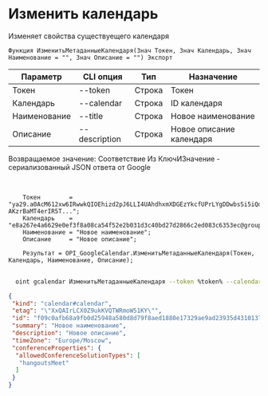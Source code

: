 ﻿---
sidebar_position: 3
---

# Изменить календарь
 Изменяет свойства существуещего календаря



`Функция ИзменитьМетаданныеКалендаря(Знач Токен, Знач Календарь, Знач Наименование = "", Знач Описание = "") Экспорт`

  | Параметр | CLI опция | Тип | Назначение |
  |-|-|-|-|
  | Токен | --token | Строка | Токен |
  | Календарь | --calendar | Строка | ID календаря |
  | Наименование | --title | Строка | Новое наименование |
  | Описание | --description | Строка | Новое описание календаря |

  
  Возвращаемое значение:   Соответствие Из КлючИЗначение - сериализованный JSON ответа от Google

<br/>




```bsl title="Пример кода"
    Токен        = "ya29.a0AcM612xw6IRwwkQIOEhizd2pJ6LLI4UAhdhxmXDGEzYkcfUPrLYgDDwbsSi5iQdc78WPs_1_Qor5KipuV6mAIvr6z-AKzrBaMT4erIR5T...";
    Календарь    = "e8a267e4a6629e0ef3f8a08ca54f52e2b031d3c40bd27d2866c2ed083c6353ec@group.calendar.google.com";
    Наименование = "Новое наименование";
    Описание     = "Новое описание";

    Результат = OPI_GoogleCalendar.ИзменитьМетаданныеКалендаря(Токен, Календарь, Наименование, Описание);
```



```sh title="Пример команды CLI"
    
  oint gcalendar ИзменитьМетаданныеКалендаря --token %token% --calendar %calendar% --title "Тестовый календарь (изм.)" --description "Тестовое описание"

```

```json title="Результат"
{
 "kind": "calendar#calendar",
 "etag": "\"XxQAIrLCX0Z9ukKVQTWRmoW51KY\"",
 "id": "f09c0afb68a9fb0d25948a580d8d79f8aed1880e17329ae9ad23935d4310137a@group.calendar.google.com",
 "summary": "Новое наименование",
 "description": "Новое описание",
 "timeZone": "Europe/Moscow",
 "conferenceProperties": {
  "allowedConferenceSolutionTypes": [
   "hangoutsMeet"
  ]
 }
}
```
